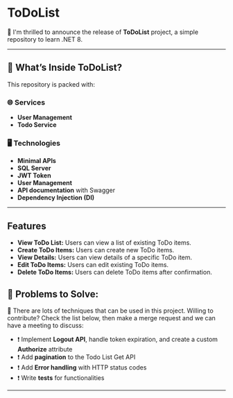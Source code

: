 # ToDoList

🚀 I'm thrilled to announce the release of **ToDoList** project, a simple repository to learn .NET 8.

---

## 🌟 What’s Inside ToDoList?

This repository is packed with:

### 🌐 Services

- **User Management**
- **Todo Service**

### 🖥 Technologies

- **Minimal APIs**
- **SQL Server**
- **JWT Token**
- **User Management**
- **API documentation** with Swagger
- **Dependency Injection (DI)**

---

</ol>
    <h2 id="features">Features</h2>
    <ul>
        <li><strong>View ToDo List:</strong> Users can view a list of existing ToDo items.</li>
        <li><strong>Create ToDo Items:</strong> Users can create new ToDo items.</li>
        <li><strong>View Details:</strong> Users can view details of a specific ToDo item.</li>
        <li><strong>Edit ToDo Items:</strong> Users can edit existing ToDo items.</li>
        <li><strong>Delete ToDo Items:</strong> Users can delete ToDo items after confirmation.</li>
    </ul>
    </ol>
    
## 🔶 Problems to Solve:

💠 There are lots of techniques that can be used in this project. Willing to contribute? Check the list below, then make a merge request and we can have a meeting to discuss:

- ❗ Implement **Logout API**, handle token expiration, and create a custom **Authorize** attribute
- ❗ Add **pagination** to the Todo List Get API
- ❗ Add **Error handling** with HTTP status codes
- ❗ Write **tests** for functionalities

---


